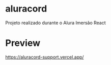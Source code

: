 # aluracord

Projeto realizado durante o Alura Imersão React

# Preview

https://aluracord-support.vercel.app/

